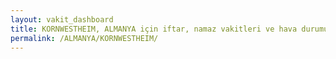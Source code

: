 ```yaml
---
layout: vakit_dashboard
title: KORNWESTHEIM, ALMANYA için iftar, namaz vakitleri ve hava durumu - ilçe/eyalet seç
permalink: /ALMANYA/KORNWESTHEIM/
---
```


<script type="text/javascript">
  var GLOBAL_COUNTRY = 'ALMANYA';
  var GLOBAL_CITY = 'KORNWESTHEIM';
  var GLOBAL_STATE = '';
  var lat = 72;
  var lon = 21;
</script>

